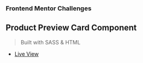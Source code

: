 ### Frontend Mentor Challenges

## Product Preview Card Component
> Built with SASS & HTML
- [Live View](https://frontend-mentor-wheat-eta.vercel.app/)
